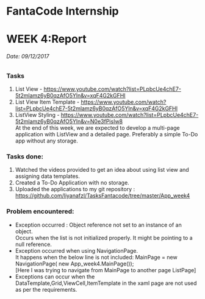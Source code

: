 # FantaCode Internship
# WEEK 4:Report 

###### Date: 09/12/2017
### Tasks
1. List View - https://www.youtube.com/watch?list=PLpbcUe4chE7-5t2mlamz6yB0qzAfO5Yln&v=xqF4G2kGFHI
1. List View Item Template - https://www.youtube.com/watch?list=PLpbcUe4chE7-5t2mlamz6yB0qzAfO5Yln&v=xqF4G2kGFHI
1. ListView Styling - https://www.youtube.com/watch?list=PLpbcUe4chE7-5t2mlamz6yB0qzAfO5Yln&v=N0e3fPisIw8
<br>At the end of this week, we are expected to develop a multi-page application with ListView and a detailed page. Preferably a simple To-Do app without any storage.
 
 
### Tasks done:
1. Watched the videos provided to get an idea about using list view and assigning data templates.
1. Created a To-Do Application with no storage.
1. Uploaded the applications to my git repository :
https://github.com/liyanafzl/TasksFantacode/tree/master/App_week4


### Problem encountered:
* Exception occurred : Object reference not set to an instance of an object.
	<br>Occurs when the list is not initialized properly. It might be pointing to a null reference.
* Exception occurred when using NavigationPage.
	<br>It happens when the below line is not included:
	MainPage = new NavigationPage( new App_week4.MainPage());
	<br>[Here I was trying to navigate from MainPage to another page ListPage]
* Exceptions can occur when the DataTemplate,Grid,ViewCell,ItemTemplate in the xaml page are not used as per the requirements.
